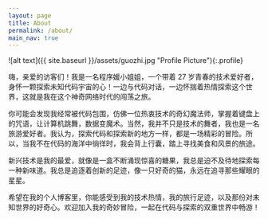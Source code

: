 ```yaml
---
layout: page
title: About
permalink: /about/
main_nav: true
---
```


![alt text]({{ site.baseurl }}/assets/guozhi.jpg "Profile Picture"){:.profile}

嗨，亲爱的访客们！我是一名程序媛小姐姐，一个带着 27 岁青春的技术爱好者，身怀一颗探索未知代码宇宙的心！一边与代码对话，一边怀揣着热情探索这个世界，这就是我在这个神奇网络时代的闯荡之旅。

你可能会发现我经常被代码包围，仿佛一位热衷技术的奇幻魔法师，掌握着键盘上的咒语，让计算机跳舞，数据变魔术。当然，我并不只是技术的舞者，我也是一名旅游爱好者。我认为，探索代码和探索新的地方一样，都是一场精彩的冒险。所以，当我不在代码的海洋中徜徉时，我会背上行囊，踏上寻找美食和风景的旅途。

新兴技术是我的最爱，就像是一盒不断涌现惊喜的糖果，我总是迫不及待地探索每一种新味道。我总是追逐着创新的足迹，像一只好奇的猫，永远在追寻那些耀眼的星星。

希望在我的个人博客里，你能感受到我的技术热情，我的旅行足迹，以及那份对未知世界的好奇心。欢迎加入我的奇妙冒险，一起在代码与探索的双重世界中畅游！

[git]: https://github.com/LoveCPro
[bencentra]: http://bencentra.com
[jekyll]: https://github.com/jekyll/jekyll

